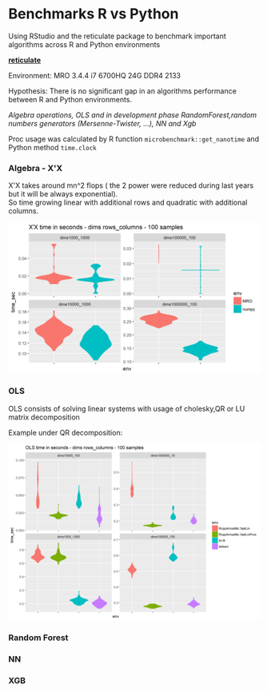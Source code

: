 # Benchmarks R vs Python

Using RStudio and the reticulate package to benchmark important algorithms across R and Python environments

[**reticulate**](http://blog.rstudio.com/2018/03/26/reticulate-r-interface-to-python/)

Environment: MRO 3.4.4 i7 6700HQ 24G DDR4 2133

Hypothesis: There is no significant gap in an algorithms performance between R and Python environments.

*Algebra operations, OLS and in development phase RandomForest,random numbers generators (Mersenne-Twister, ...), NN and Xgb*

Proc usage was calculated by R function `microbenchmark::get_nanotime` and Python method `time.clock`

### Algebra - X'X

X'X takes around mn^2 flops ( the 2 power were reduced during last years but it will be always exponential).  
So time growing linear with additional rows and quadratic with additional columns.

![](./png/Algebra_XX.png)

### OLS

OLS consists of solving linear systems with usage of cholesky,QR or LU matrix decomposition

Example under QR decomposition:

![](./png/OLS.png)

### Random Forest

### NN

### XGB